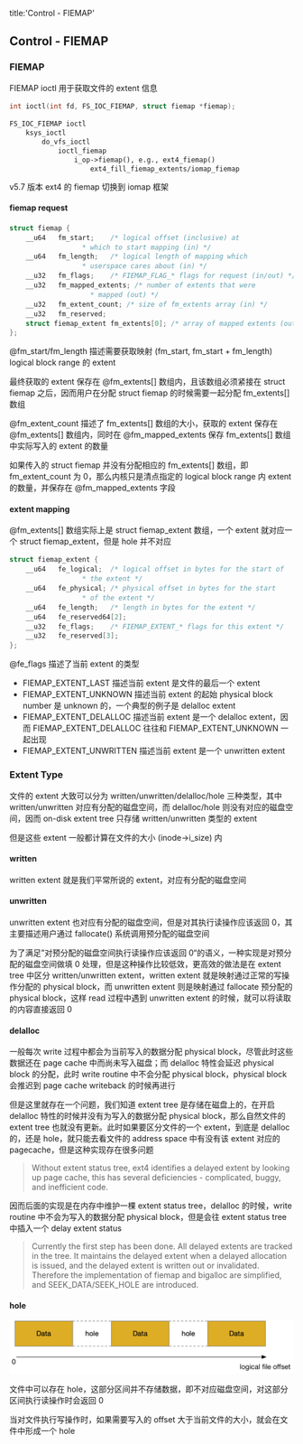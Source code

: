 title:'Control - FIEMAP'
## Control - FIEMAP


### FIEMAP

FIEMAP ioctl 用于获取文件的 extent 信息

```c
int ioctl(int fd, FS_IOC_FIEMAP, struct fiemap *fiemap);
```

```
FS_IOC_FIEMAP ioctl
    ksys_ioctl
        do_vfs_ioctl
            ioctl_fiemap
                i_op->fiemap(), e.g., ext4_fiemap()
                    ext4_fill_fiemap_extents/iomap_fiemap
```

v5.7 版本 ext4 的 fiemap 切换到 iomap 框架


#### fiemap request

```c
struct fiemap {
	__u64	fm_start;	 /* logical offset (inclusive) at
				  * which to start mapping (in) */
	__u64	fm_length;	 /* logical length of mapping which
				  * userspace cares about (in) */
	__u32	fm_flags;	 /* FIEMAP_FLAG_* flags for request (in/out) */
	__u32	fm_mapped_extents; /* number of extents that were
				    * mapped (out) */
	__u32	fm_extent_count; /* size of fm_extents array (in) */
	__u32	fm_reserved;
	struct fiemap_extent fm_extents[0]; /* array of mapped extents (out) */
};
```

@fm_start/fm_length 描述需要获取映射 (fm_start, fm_start + fm_length) logical block range 的 extent

最终获取的 extent 保存在 @fm_extents[] 数组内，且该数组必须紧接在 struct fiemap 之后，因而用户在分配 struct fiemap 的时候需要一起分配 fm_extents[] 数组

@fm_extent_count 描述了 fm_extents[] 数组的大小，获取的 extent 保存在 @fm_extents[] 数组内，同时在 @fm_mapped_extents 保存 fm_extents[] 数组中实际写入的 extent 的数量

如果传入的 struct fiemap 并没有分配相应的 fm_extents[] 数组，即 fm_extent_count 为 0，那么内核只是清点指定的 logical block range 内 extent 的数量，并保存在 @fm_mapped_extents 字段


#### extent mapping

@fm_extents[] 数组实际上是 struct fiemap_extent 数组，一个 extent 就对应一个 struct fiemap_extent，但是 hole 并不对应

```c
struct fiemap_extent {
	__u64	fe_logical;  /* logical offset in bytes for the start of
			      * the extent */
	__u64	fe_physical; /* physical offset in bytes for the start
			      * of the extent */
	__u64	fe_length;   /* length in bytes for the extent */
	__u64	fe_reserved64[2];
	__u32	fe_flags;    /* FIEMAP_EXTENT_* flags for this extent */
	__u32	fe_reserved[3];
};
```

@fe_flags 描述了当前 extent 的类型

- FIEMAP_EXTENT_LAST 描述当前 extent 是文件的最后一个 extent
- FIEMAP_EXTENT_UNKNOWN 描述当前 extent 的起始 physical block number 是 unknown 的，一个典型的例子是 delalloc extent
- FIEMAP_EXTENT_DELALLOC 描述当前 extent 是一个 delalloc extent，因而 FIEMAP_EXTENT_DELALLOC 往往和 FIEMAP_EXTENT_UNKNOWN 一起出现
- FIEMAP_EXTENT_UNWRITTEN 描述当前 extent 是一个 unwritten extent




### Extent Type

文件的 extent 大致可以分为 written/unwritten/delalloc/hole 三种类型，其中 written/unwritten 对应有分配的磁盘空间，而 delalloc/hole 则没有对应的磁盘空间，因而 on-disk extent tree 只存储 written/unwritten 类型的 extent

但是这些 extent 一般都计算在文件的大小 (inode->i_size) 内


#### written

written extent 就是我们平常所说的 extent，对应有分配的磁盘空间


#### unwritten

unwritten extent 也对应有分配的磁盘空间，但是对其执行读操作应该返回 0，其主要描述用户通过 fallocate() 系统调用预分配的磁盘空间

为了满足”对预分配的磁盘空间执行读操作应该返回 0“的语义，一种实现是对预分配的磁盘空间做填 0 处理，但是这种操作比较低效，更高效的做法是在 extent tree 中区分 written/unwritten extent，written extent 就是映射通过正常的写操作分配的 physical block，而 unwritten extent 则是映射通过 fallocate 预分配的 physical block，这样 read 过程中遇到 unwritten extent 的时候，就可以将读取的内容直接返回 0


#### delalloc

一般每次 write 过程中都会为当前写入的数据分配 physical block，尽管此时这些数据还在 page cache 中而尚未写入磁盘；而 delalloc 特性会延迟 physical block 的分配，此时 write routine 中不会分配 physical block，physical block 会推迟到 page cache writeback 的时候再进行

但是这里就存在一个问题，我们知道 extent tree 是存储在磁盘上的，在开启 delalloc 特性的时候并没有为写入的数据分配 physical block，那么自然文件的 extent tree 也就没有更新。此时如果要区分文件的一个 extent，到底是 delalloc 的，还是 hole，就只能去看文件的 address space 中有没有该 extent 对应的 pagecache，但是这种实现存在很多问题

> Without extent status tree, ext4 identifies a delayed extent by looking
> up page cache, this has several deficiencies - complicated, buggy,
> and inefficient code.


因而后面的实现是在内存中维护一棵 extent status tree，delalloc 的时候，write routine 中不会为写入的数据分配 physical block，但是会往 extent status tree 中插入一个 delay extent status

> Currently the first step has been done.  All delayed extents are
> tracked in the tree.  It maintains the delayed extent when a delayed
> allocation is issued, and the delayed extent is written out or
> invalidated.  Therefore the implementation of fiemap and bigalloc
> are simplified, and SEEK_DATA/SEEK_HOLE are introduced.


#### hole

![hole-c600](media/15982640550416/hole.jpg)


文件中可以存在 hole，这部分区间并不存储数据，即不对应磁盘空间，对这部分区间执行读操作时会返回 0

当对文件执行写操作时，如果需要写入的 offset 大于当前文件的大小，就会在文件中形成一个 hole
